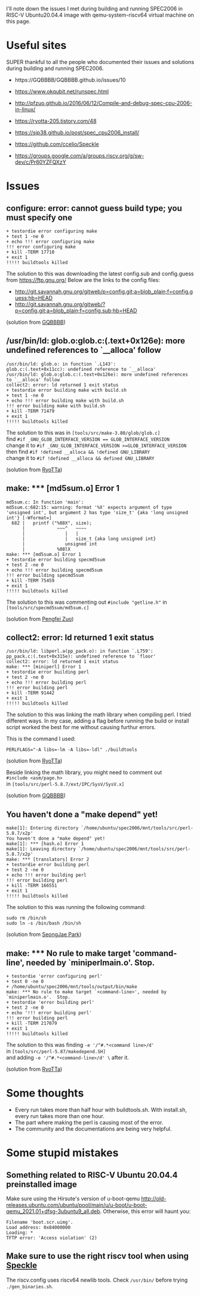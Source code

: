 I'll note down the issues I met during building and running SPEC2006 in RISC-V Ubuntu20.04.4 image with qemu-system-riscv64 virtual machine on this page. 


# Useful sites

SUPER thankful to all the people who documented their issues and solutions during building and running SPEC2006.

- https://GQBBBB/GQBBBB.github.io/issues/10

- https://www.okqubit.net/runspec.html

- http://pfzuo.github.io/2016/06/12/Compile-and-debug-spec-cpu-2006-in-linux/

- https://ryotta-205.tistory.com/48

- https://sjp38.github.io/post/spec_cpu2006_install/

- https://github.com/ccelio/Speckle

- https://groups.google.com/a/groups.riscv.org/g/sw-dev/c/Pr60YZFQXzY



# Issues

## configure: error: cannot guess build type; you must specify one
```
+ testordie error configuring make
+ test 1 -ne 0
+ echo !!! error configuring make
!!! error configuring make
+ kill -TERM 17710
+ exit 1
!!!!! buildtools killed
```

The solution to this was downloading the latest config.sub and config.guess from https://ftp.gnu.org/
Below are the links to the config files:
- http://git.savannah.gnu.org/gitweb/p=config.git;a=blob_plain;f=config.guess;hb=HEAD
- http://git.savannah.gnu.org/gitweb/?p=config.git;a=blob_plain;f=config.sub;hb=HEAD

(solution from [GQBBBB](https://github.com/GQBBBB/GQBBBB.github.io/issues/10))

## /usr/bin/ld: glob.o:glob.c:(.text+0x126e): more undefined references to `__alloca' follow
```
/usr/bin/ld: glob.o: in function `.L143':
glob.c:(.text+0x11cc): undefined reference to `__alloca'
/usr/bin/ld: glob.o:glob.c:(.text+0x126e): more undefined references to `__alloca' follow
collect2: error: ld returned 1 exit status
+ testordie error building make with build.sh
+ test 1 -ne 0
+ echo !!! error building make with build.sh
!!! error building make with build.sh
+ kill -TERM 71479
+ exit 1
!!!!! buildtools killed
```

The solution to this was in ```[tools/src/make-3.80/glob/glob.c]``` <br>
find ```#if _GNU_GLOB_INTERFACE_VERSION == GLOB_INTERFACE_VERSION``` <br>
change it to ```#if _GNU_GLOB_INTERFACE_VERSION >=GLOB_INTERFACE_VERSION```<br>
then find ```#if !defined __alloca && !defined GNU_LIBRARY``` <br>
change it to ```#if !defined __alloca && defined GNU_LIBRARY```

(solution from [RyoTTa](https://ryotta-205.tistory.com/48))


## make: *** [md5sum.o] Error 1

```
md5sum.c: In function 'main':
md5sum.c:682:15: warning: format '%X' expects argument of type 'unsigned int', but argument 2 has type 'size_t' {aka 'long unsigned int'} [-Wformat=]
  682 |   printf ("%08X", size);
      |            ~~~^   ~~~~
      |               |   |
      |               |   size_t {aka long unsigned int}
      |               unsigned int
      |            %08lX
make: *** [md5sum.o] Error 1
+ testordie error building specmd5sum
+ test 2 -ne 0
+ echo !!! error building specmd5sum
!!! error building specmd5sum
+ kill -TERM 75459
+ exit 1
!!!!! buildtools killed
```

The solution to this was commenting out ```#include "getline.h"``` in ```[tools/src/specmd5sum/md5sum.c]```

(solution from [Pengfei Zuo](http://pfzuo.github.io/2016/06/12/Compile-and-debug-spec-cpu-2006-in-linux/))


## collect2: error: ld returned 1 exit status
```
/usr/bin/ld: libperl.a(pp_pack.o): in function `.L759':
pp_pack.c:(.text+0x315e): undefined reference to `floor'
collect2: error: ld returned 1 exit status
make: *** [miniperl] Error 1
+ testordie error building perl
+ test 2 -ne 0
+ echo !!! error building perl
!!! error building perl
+ kill -TERM 91442
+ exit 1
!!!!! buildtools killed
```

The solution to this was linking the math library when compiling perl. I tried different ways. In my case, adding a flag before running the build or install script worked the best for me without causing furthur errors. <br>

This is the command I used:
```
PERLFLAGS="-A libs=-lm -A libs=-ldl" ./buildtools
```
(solution from [RyoTTa](https://ryotta-205.tistory.com/48))

Beside linking the math library, you might need to comment out <br>```#include <asm/page.h>``` <br> in ```[tools/src/perl-5.8.7/ext/IPC/SysV/SysV.x]```

(solution from [GQBBBB](https://github.com/GQBBBB/GQBBBB.github.io/issues/10))

## You haven't done a "make depend" yet!
```
make[1]: Entering directory `/home/ubuntu/spec2006/mnt/tools/src/perl-5.8.7/x2p'
You haven't done a "make depend" yet!
make[1]: *** [hash.o] Error 1
make[1]: Leaving directory `/home/ubuntu/spec2006/mnt/tools/src/perl-5.8.7/x2p'
make: *** [translators] Error 2
+ testordie error building perl
+ test 2 -ne 0
+ echo !!! error building perl
!!! error building perl
+ kill -TERM 166551
+ exit 1
!!!!! buildtools killed
```

The solution to this was running the following command:
```
sudo rm /bin/sh
sudo ln -s /bin/bash /bin/sh
```

(solution from [SeongJae Park](https://sjp38.github.io/post/spec_cpu2006_install/))

## make: *** No rule to make target 'command-line', needed by `miniperlmain.o'.  Stop.

```
+ testordie 'error configuring perl'
+ test 0 -ne 0
+ /home/ubuntu/spec2006/mnt/tools/output/bin/make
make: *** No rule to make target `<command-line>', needed by `miniperlmain.o'.  Stop.
+ testordie 'error building perl'
+ test 2 -ne 0
+ echo '!!! error building perl'
!!! error building perl
+ kill -TERM 217079
+ exit 1
!!!!! buildtools killed
```

The solution to this was finding ```-e '/^#.*<command line>/d'``` <br>
in ```[tools/src/perl-5.87/makedepend.SH]``` <br>
and adding ```-e '/^#.*<command-line>/d' \``` after it.

(solution from [RyoTTa](https://ryotta-205.tistory.com/48))


# Some thoughts

- Every run takes more than half hour with buildtools.sh. With install.sh, every run takes more than one hour.
- The part where making the perl is causing most of the error.
- The community and the documentations are being very helpful. 

# Some stupid mistakes

## Something related to RISC-V Ubuntu 20.04.4 preinstalled image
Make sure using the Hirsute's version of u-boot-qemu <http://old-releases.ubuntu.com/ubuntu/pool/main/u/u-boot/u-boot-qemu_2021.01+dfsg-3ubuntu9_all.deb>. Otherwise, this error will haunt you:
```
Filename 'boot.scr.uimg'.
Load address: 0x84000000
Loading: *
TFTP error: 'Access violation' (2)
```

## Make sure to use the right riscv tool when using [Speckle](https://github.com/ccelio/Speckle)
The riscv.config uses riscv64 newlib tools. Check ```/usr/bin/``` before trying ```./gen_binaries.sh```.
